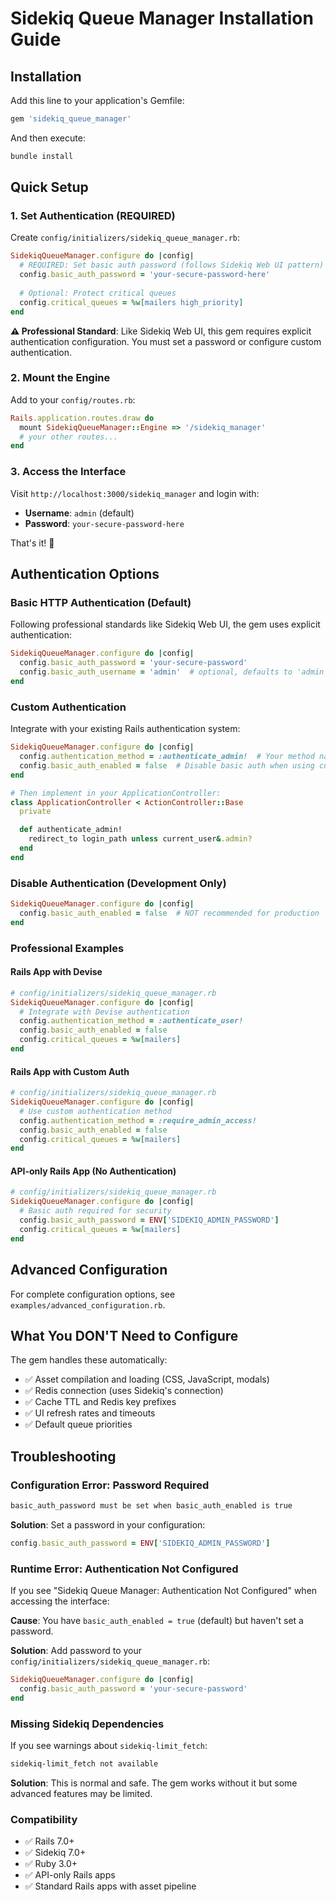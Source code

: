 # Sidekiq Queue Manager Installation Guide

## Installation

Add this line to your application's Gemfile:

```ruby
gem 'sidekiq_queue_manager'
```

And then execute:

```bash
bundle install
```

## Quick Setup

### **1. Set Authentication (REQUIRED)**

Create `config/initializers/sidekiq_queue_manager.rb`:

```ruby
SidekiqQueueManager.configure do |config|
  # REQUIRED: Set basic auth password (follows Sidekiq Web UI pattern)
  config.basic_auth_password = 'your-secure-password-here'
  
  # Optional: Protect critical queues
  config.critical_queues = %w[mailers high_priority]
end
```

**⚠️ Professional Standard**: Like Sidekiq Web UI, this gem requires explicit authentication configuration. You must set a password or configure custom authentication.

### **2. Mount the Engine**

Add to your `config/routes.rb`:

```ruby
Rails.application.routes.draw do
  mount SidekiqQueueManager::Engine => '/sidekiq_manager'
  # your other routes...
end
```

### **3. Access the Interface**

Visit `http://localhost:3000/sidekiq_manager` and login with:

- **Username**: `admin` (default)
- **Password**: `your-secure-password-here`

That's it! 🎉

## Authentication Options

### Basic HTTP Authentication (Default)

Following professional standards like Sidekiq Web UI, the gem uses explicit authentication:

```ruby
SidekiqQueueManager.configure do |config|
  config.basic_auth_password = 'your-secure-password'
  config.basic_auth_username = 'admin'  # optional, defaults to 'admin'
end
```

### Custom Authentication

Integrate with your existing Rails authentication system:

```ruby
SidekiqQueueManager.configure do |config|
  config.authentication_method = :authenticate_admin!  # Your method name
  config.basic_auth_enabled = false  # Disable basic auth when using custom
end

# Then implement in your ApplicationController:
class ApplicationController < ActionController::Base
  private

  def authenticate_admin!
    redirect_to login_path unless current_user&.admin?
  end
end
```

### Disable Authentication (Development Only)

```ruby
SidekiqQueueManager.configure do |config|
  config.basic_auth_enabled = false  # NOT recommended for production
end
```

### Professional Examples

#### Rails App with Devise

```ruby
# config/initializers/sidekiq_queue_manager.rb
SidekiqQueueManager.configure do |config|
  # Integrate with Devise authentication
  config.authentication_method = :authenticate_user!
  config.basic_auth_enabled = false
  config.critical_queues = %w[mailers]
end
```

#### Rails App with Custom Auth

```ruby
# config/initializers/sidekiq_queue_manager.rb  
SidekiqQueueManager.configure do |config|
  # Use custom authentication method
  config.authentication_method = :require_admin_access!
  config.basic_auth_enabled = false
  config.critical_queues = %w[mailers]
end
```

#### API-only Rails App (No Authentication)

```ruby
# config/initializers/sidekiq_queue_manager.rb
SidekiqQueueManager.configure do |config|
  # Basic auth required for security
  config.basic_auth_password = ENV['SIDEKIQ_ADMIN_PASSWORD']
  config.critical_queues = %w[mailers]
end
```

## Advanced Configuration

For complete configuration options, see `examples/advanced_configuration.rb`.

## What You DON'T Need to Configure

The gem handles these automatically:

- ✅ Asset compilation and loading (CSS, JavaScript, modals)
- ✅ Redis connection (uses Sidekiq's connection)
- ✅ Cache TTL and Redis key prefixes
- ✅ UI refresh rates and timeouts
- ✅ Default queue priorities

## Troubleshooting

### Configuration Error: Password Required

```bash
basic_auth_password must be set when basic_auth_enabled is true
```

**Solution**: Set a password in your configuration:

```ruby
config.basic_auth_password = ENV['SIDEKIQ_ADMIN_PASSWORD']
```

### Runtime Error: Authentication Not Configured

If you see "Sidekiq Queue Manager: Authentication Not Configured" when accessing the interface:

**Cause**: You have `basic_auth_enabled = true` (default) but haven't set a password.

**Solution**: Add password to your `config/initializers/sidekiq_queue_manager.rb`:

```ruby
SidekiqQueueManager.configure do |config|
  config.basic_auth_password = 'your-secure-password'
end
```

### Missing Sidekiq Dependencies

If you see warnings about `sidekiq-limit_fetch`:

```bash
sidekiq-limit_fetch not available
```

**Solution**: This is normal and safe. The gem works without it but some advanced features may be limited.

### Compatibility

- ✅ Rails 7.0+
- ✅ Sidekiq 7.0+  
- ✅ Ruby 3.0+
- ✅ API-only Rails apps
- ✅ Standard Rails apps with asset pipeline
